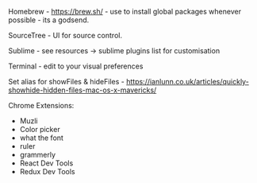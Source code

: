 Homebrew - https://brew.sh/ - use to install global packages whenever possible - its a godsend.

SourceTree - UI for source control.

Sublime - see resources -&gt; sublime plugins list for customisation

Terminal - edit to your visual preferences

Set alias for showFiles & hideFiles - https://ianlunn.co.uk/articles/quickly-showhide-hidden-files-mac-os-x-mavericks/

Chrome Extensions:

* Muzli
* Color picker
* what the font
* ruler
* grammerly
* React Dev Tools
* Redux Dev Tools



